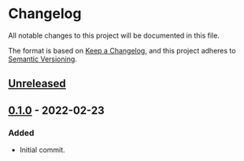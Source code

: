 # Changelog

All notable changes to this project will be documented in this file.

The format is based on [Keep a Changelog](https://keepachangelog.com/en/1.0.0/),
and this project adheres to [Semantic Versioning](https://semver.org/spec/v2.0.0.html).

## [Unreleased]

## [0.1.0] - 2022-02-23

### Added

- Initial commit.

[Unreleased]: https://github.com/giantswarm/dns-tester/compare/v0.1.0...HEAD
[0.1.0]: https://github.com/giantswarm/dns-tester/compare/v0.0.0...v0.1.0
